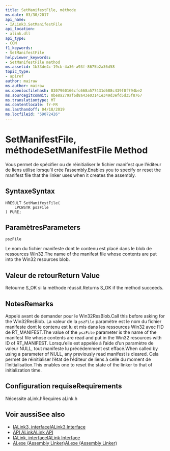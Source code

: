 ```yaml
---
title: SetManifestFile, méthode
ms.date: 03/30/2017
api_name:
- IALink3.SetManifestFile
api_location:
- alink.dll
api_type:
- COM
f1_keywords:
- SetManifestFile
helpviewer_keywords:
- SetManifestFile method
ms.assetid: 1b33de4c-19cb-4a36-a93f-8675b2a36d58
topic_type:
- apiref
author: mairaw
ms.author: mairaw
ms.openlocfilehash: 8307960166cfc668a577431d688c439f0f794be2
ms.sourcegitcommit: 0be8a279af6d8a43e03141e349d3efd5d35f8767
ms.translationtype: MT
ms.contentlocale: fr-FR
ms.lasthandoff: 04/18/2019
ms.locfileid: "59072426"
---
```

# <a name="setmanifestfile-method"></a><span data-ttu-id="32228-102">SetManifestFile, méthode</span><span class="sxs-lookup"><span data-stu-id="32228-102">SetManifestFile Method</span></span>
<span data-ttu-id="32228-103">Vous permet de spécifier ou de réinitialiser le fichier manifest que l’éditeur de liens utilise lorsqu’il crée l’assembly.</span><span class="sxs-lookup"><span data-stu-id="32228-103">Enables you to specify or reset the manifest file that the linker uses when it creates the assembly.</span></span>  
  
## <a name="syntax"></a><span data-ttu-id="32228-104">Syntaxe</span><span class="sxs-lookup"><span data-stu-id="32228-104">Syntax</span></span>  
  
```  
HRESULT SetManifestFile(  
    LPCWSTR pszFile  
) PURE;  
```  
  
## <a name="parameters"></a><span data-ttu-id="32228-105">Paramètres</span><span class="sxs-lookup"><span data-stu-id="32228-105">Parameters</span></span>  
 `pszFile`  
  
 <span data-ttu-id="32228-106">Le nom du fichier manifeste dont le contenu est placé dans le blob de ressources Win32.</span><span class="sxs-lookup"><span data-stu-id="32228-106">The name of the manifest file whose contents are put into the Win32 resources blob.</span></span>  
  
## <a name="return-value"></a><span data-ttu-id="32228-107">Valeur de retour</span><span class="sxs-lookup"><span data-stu-id="32228-107">Return Value</span></span>  
 <span data-ttu-id="32228-108">Retourne S_OK si la méthode réussit.</span><span class="sxs-lookup"><span data-stu-id="32228-108">Returns S_OK if the method succeeds.</span></span>  
  
## <a name="remarks"></a><span data-ttu-id="32228-109">Notes</span><span class="sxs-lookup"><span data-stu-id="32228-109">Remarks</span></span>  
 <span data-ttu-id="32228-110">Appelé avant de demander pour le Win32ResBlob.</span><span class="sxs-lookup"><span data-stu-id="32228-110">Call this before asking for the Win32ResBlob.</span></span> <span data-ttu-id="32228-111">La valeur de la `pszFile` paramètre est le nom du fichier manifeste dont le contenu est lu et mis dans les ressources Win32 avec l’ID de RT_MANIFEST.</span><span class="sxs-lookup"><span data-stu-id="32228-111">The value of the `pszFile` parameter is the name of the manifest file whose contents are read and put in the Win32 resources with ID of RT_MANIFEST.</span></span> <span data-ttu-id="32228-112">Lorsqu’elle est appelée à l’aide d’un paramètre de valeur NULL, tout manifeste lu précédemment est effacé.</span><span class="sxs-lookup"><span data-stu-id="32228-112">When called by using a parameter of NULL, any previously read manifest is cleared.</span></span> <span data-ttu-id="32228-113">Cela permet de réinitialiser l’état de l’éditeur de liens à celle du moment de l’initialisation.</span><span class="sxs-lookup"><span data-stu-id="32228-113">This enables one to reset the state of the linker to that of initialization time.</span></span>  
  
## <a name="requirements"></a><span data-ttu-id="32228-114">Configuration requise</span><span class="sxs-lookup"><span data-stu-id="32228-114">Requirements</span></span>  
 <span data-ttu-id="32228-115">Nécessite aLink.h</span><span class="sxs-lookup"><span data-stu-id="32228-115">Requires aLink.h</span></span>  
  
## <a name="see-also"></a><span data-ttu-id="32228-116">Voir aussi</span><span class="sxs-lookup"><span data-stu-id="32228-116">See also</span></span>

- [<span data-ttu-id="32228-117">IALink3, interface</span><span class="sxs-lookup"><span data-stu-id="32228-117">IALink3 Interface</span></span>](../../../../docs/framework/unmanaged-api/alink/ialink3-interface.md)
- [<span data-ttu-id="32228-118">API ALink</span><span class="sxs-lookup"><span data-stu-id="32228-118">ALink API</span></span>](../../../../docs/framework/unmanaged-api/alink/index.md)
- [<span data-ttu-id="32228-119">IALink, interface</span><span class="sxs-lookup"><span data-stu-id="32228-119">IALink Interface</span></span>](../../../../docs/framework/unmanaged-api/alink/ialink-interface.md)
- [<span data-ttu-id="32228-120">Al.exe (Assembly Linker)</span><span class="sxs-lookup"><span data-stu-id="32228-120">Al.exe (Assembly Linker)</span></span>](../../../../docs/framework/tools/al-exe-assembly-linker.md)
